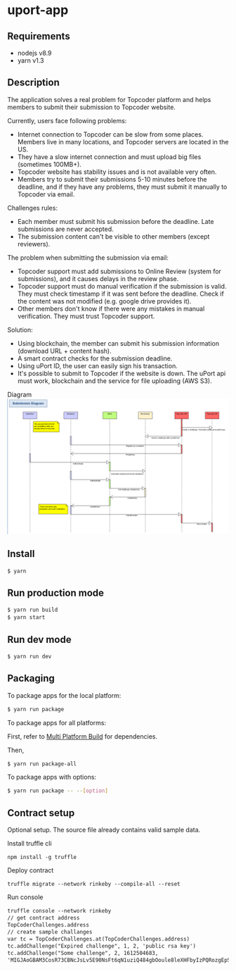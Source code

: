 # uport-app

## Requirements
- nodejs v8.9
- yarn v1.3

## Description
The application solves a real problem for Topcoder platform and helps members to submit their submission to Topcoder website.

Currently, users face following problems:
- Internet connection to Topcoder can be slow from some places. Members live in many locations, and Topcoder servers are located in the US.
- They have a slow internet connection and must upload big files (sometimes 100MB+).
- Topcoder website has stability issues and is not available very often.
- Members try to submit their submissions 5-10 minutes before the deadline, and if they have any problems, they must submit it manually to Topcoder via email.

Challenges rules:
- Each member must submit his submission before the deadline. Late submissions are never accepted. 
- The submission content can't be visible to other members (except reviewers).

The problem when submitting the submission via email:
- Topcoder support must add submissions to Online Review (system for submissions), and it causes delays in the review phase.
- Topcoder support must do manual verification if the submission is valid. They must check timestamp if it was sent before the deadline. Check if the content was not modified (e.g. google drive provides it).
- Other members don't know if there were any mistakes in manual verification. They must trust Topcoder support.

Solution:
- Using blockchain, the member can submit his submission information (download URL + content hash).
- A smart contract checks for the submission deadline.
- Using uPort ID, the user can easily sign his transaction.
- It's possible to submit to Topcoder if the website is down. The uPort api must work, blockchain and the service for file uploading (AWS S3).


Diagram
![diagram](docs/diagram.gif)

## Install

```bash
$ yarn
```


## Run production mode

```bash
$ yarn run build
$ yarn start
```


## Run dev mode

```bash
$ yarn run dev
```

## Packaging

To package apps for the local platform:

```bash
$ yarn run package
```

To package apps for all platforms:

First, refer to [Multi Platform Build](https://www.electron.build/multi-platform-build) for dependencies.

Then,
```bash
$ yarn run package-all
```

To package apps with options:

```bash
$ yarn run package -- --[option]
```

## Contract setup
Optional setup. The source file already contains valid sample data.  


Install truffle cli
```
npm install -g truffle
```
Deploy contract
```
truffle migrate --network rinkeby --compile-all --reset
```
Run console
```
truffle console --network rinkeby 
// get contract address
TopCoderChallenges.address
// create sample challanges
var tc = TopCoderChallenges.at(TopCoderChallenges.address)
tc.addChallenge("Expired challenge", 1, 2, 'public rsa key')
tc.addChallenge("Some challenge", 2, 1612504683, 'MIGJAoGBAM3CosR73CBNcJsLv5E90NsFt6qN1uziQ484gbOoule8leXHFbyIzPQRozgEpSpi\nwhr6d2/c0CfZHEJ3m5tV0klxfjfM7oqjRMURnH/rmBjcETQ7qzIISZQ/iptJ3p7Gi78X5ZMh\nLNtDkUFU9WaGdiEb+SnC39wjErmJSfmGb7i1AgMBAAE=');

```
